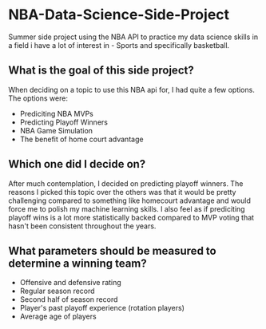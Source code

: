 # NBA-Data-Science-Side-Project
Summer side project using the NBA API to practice my data science skills in a field i have a lot of interest in - Sports and specifically basketball.  

## What is the goal of this side project?  
When deciding on a topic to use this NBA api for, I had quite a few options. The options were:    
- Prediciting NBA MVPs  
- Predicting Playoff Winners  
- NBA Game Simulation  
- The benefit of home court advantage  

## Which one did I decide on?  
After much contemplation, I decided on predicting playoff winners. The reasons I picked this topic over the others was that it would be pretty challenging compared to something like homecourt advantage and would force me to polish my machine learning skills. I also feel as if prediciting playoff wins is a lot more statistically backed compared to MVP voting that hasn't been consistent throughout the years.  

## What parameters should be measured to determine a winning team?
- Offensive and defensive rating  
- Regular season record  
- Second half of season record  
- Player's past playoff experience (rotation players)  
- Average age of players